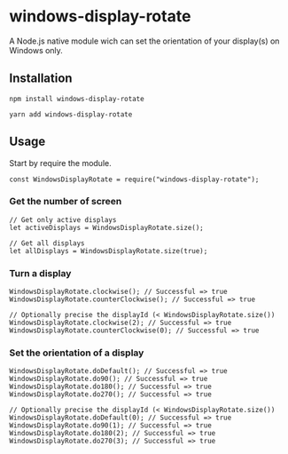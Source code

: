 # windows-display-rotate

A Node.js native module wich  can set the orientation of your display(s) on Windows only.

## Installation

```
npm install windows-display-rotate
```

```
yarn add windows-display-rotate
```

## Usage

Start by require the module.

```
const WindowsDisplayRotate = require("windows-display-rotate");
```

### Get the number of screen

```
// Get only active displays
let activeDisplays = WindowsDisplayRotate.size();

// Get all displays
let allDisplays = WindowsDisplayRotate.size(true);
```

### Turn a display

```
WindowsDisplayRotate.clockwise(); // Successful => true
WindowsDisplayRotate.counterClockwise(); // Successful => true

// Optionally precise the displayId (< WindowsDisplayRotate.size())
WindowsDisplayRotate.clockwise(2); // Successful => true
WindowsDisplayRotate.counterClockwise(0); // Successful => true
```

### Set the orientation of a display

```
WindowsDisplayRotate.doDefault(); // Successful => true
WindowsDisplayRotate.do90(); // Successful => true
WindowsDisplayRotate.do180(); // Successful => true
WindowsDisplayRotate.do270(); // Successful => true

// Optionally precise the displayId (< WindowsDisplayRotate.size())
WindowsDisplayRotate.doDefault(0); // Successful => true
WindowsDisplayRotate.do90(1); // Successful => true
WindowsDisplayRotate.do180(2); // Successful => true
WindowsDisplayRotate.do270(3); // Successful => true
```
